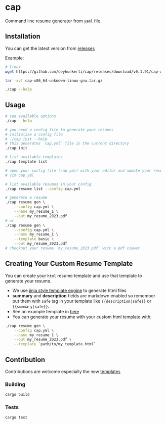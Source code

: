 # cap

Command line resume generator from `yaml` file.

## Installation

You can get the latest version from [releases](https://github.com/ceyhunkerti/cap/releases)

Example:
```sh
# linux
wget https://github.com/ceyhunkerti/cap/releases/download/v0.1.91/cap-x86_64-unknown-linux-gnu.tar.gz

tar -xvf cap-x86_64-unknown-linux-gnu.tar.gz

./cap --help
```

## Usage

```sh
# see available options
./cap --help

# you need a config file to generate your resumes
# initialize a config file
# ./cap init --help
# this generates `cap.yml` file in the current directory
./cap init

# list available templates
./cap template list

# open your config file (cap.yml) with your editor and update your resume(s)
# vim cap.yml

# list available resumes in your config
./cap resume list --config cap.yml

# generate a resume
./cap resume gen \
    --config cap.yml \
    --name my_resume_1 \
    --out my_resume_2023.pdf
# or
./cap resume gen \
    --config cap.yml \
    --name my_resume_1 \
    --template basic \
    --out my_resume_2023.pdf
# checkout your resume `my_resume_2023.pdf` with a pdf viewer
```

## Creating Your Custom Resume Template

You can create your `html` resume template and use that template to generate your resume.

- We use [jinja style template engine](https://tera.netlify.app/) to generate html files
- **summary** and **description** fields are markdown enabled so remember put them with `safe` tag in your template like `{{description|safe}}` or `{{summary|safe}}`.
- See an example template in [here](./src/assets/templates/basic.html)
- You can generate your resume with your custom html template with;
```sh
./cap resume gen \
    --config cap.yml \
    --name my_resume_1 \
    --out my_resume_2023.pdf \
    --template `path/to/my_template.html`
```

## Contribution

Contributions are welcome especially the new [templates](./src/assets/templates)

### Building
```sh
cargo build
```

### Tests
```sh
cargo test
```
